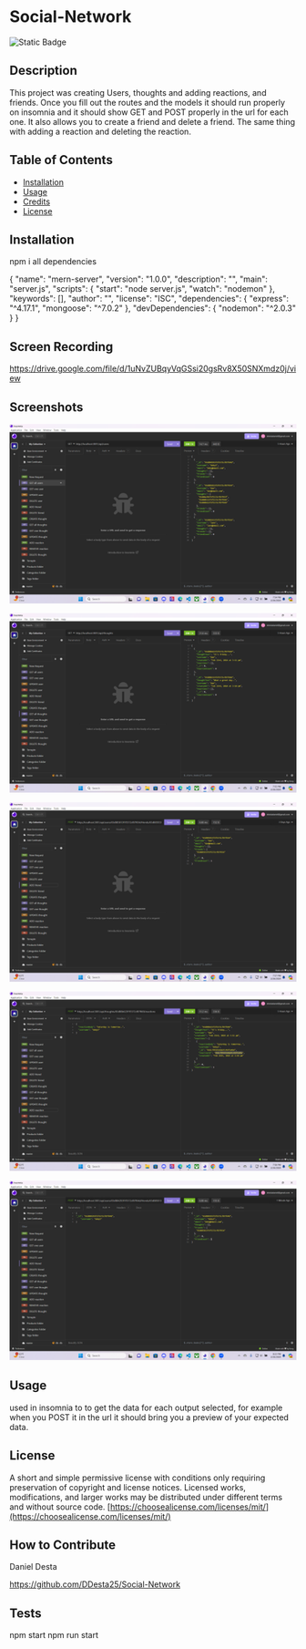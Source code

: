 # Social-Network

  ![Static Badge](https://img.shields.io/badge/license-mit-brightgreen)
    

  ## Description
  
  This project was creating Users, thoughts and adding reactions, and friends. Once you fill out the routes and the models it should run properly on insomnia and it should show GET and POST properly in the url for each one. It also allows you to create a friend and delete a friend. The same thing with adding a reaction and deleting the reaction.
  
  ## Table of Contents 
  
  
  
  - [Installation](#installation)
  - [Usage](#usage)
  - [Credits](#credits)
  - [License](#license)
  
  ## Installation
  
npm i all dependencies

{
  "name": "mern-server",
  "version": "1.0.0",
  "description": "",
  "main": "server.js",
  "scripts": {
    "start": "node server.js",
    "watch": "nodemon"
  },
  "keywords": [],
  "author": "",
  "license": "ISC",
  "dependencies": {
    "express": "^4.17.1",
    "mongoose": "^7.0.2"
  },
  "devDependencies": {
    "nodemon": "^2.0.3"
  }
}


## Screen Recording
https://drive.google.com/file/d/1uNvZUBqyVqGSsi20gsRv8X50SNXmdz0j/view
## Screenshots
![alt text](image.png)

![alt text](image-1.png)

![alt text](image-2.png)

![alt text](image-3.png)

![alt text](image-4.png)
  ## Usage
  
  
 used in insomnia to to get the data for each output selected, for example when you POST it in the url it should bring you a preview of your expected data.
  
  
  
  ## License
  
A short and simple permissive license with conditions only requiring preservation of copyright and license notices. Licensed works, modifications, and larger works may be distributed under different terms and without source code.
  [https://choosealicense.com/licenses/mit/](https://choosealicense.com/licenses/mit/)

  
  ## How to Contribute
  Daniel Desta

  https://github.com/DDesta25/Social-Network
  
  ## Tests
  npm start
  npm run start
